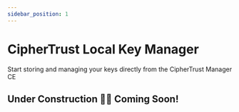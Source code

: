 ```yaml
---
sidebar_position: 1
---
```


# CipherTrust Local Key Manager

Start storing and managing your keys directly from the CipherTrust Manager CE

## Under Construction 👷🚧 Coming Soon!